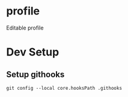 # profile
Editable profile

# Dev Setup
## Setup githooks
`git config --local core.hooksPath .githooks`